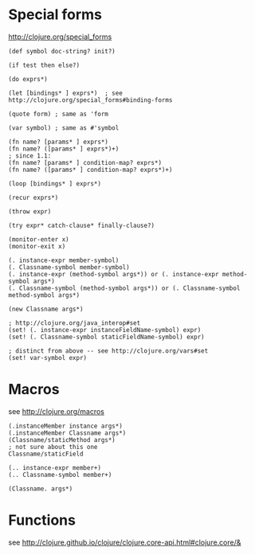 # Special forms #

http://clojure.org/special_forms

    (def symbol doc-string? init?)

    (if test then else?)

    (do exprs*)

    (let [bindings* ] exprs*)  ; see http://clojure.org/special_forms#binding-forms

    (quote form) ; same as 'form

    (var symbol) ; same as #'symbol

    (fn name? [params* ] exprs*)
    (fn name? ([params* ] exprs*)+)
    ; since 1.1:
    (fn name? [params* ] condition-map? exprs*)
    (fn name? ([params* ] condition-map? exprs*)+)

    (loop [bindings* ] exprs*)

    (recur exprs*)

    (throw expr)

    (try expr* catch-clause* finally-clause?)

    (monitor-enter x)
    (monitor-exit x)

    (. instance-expr member-symbol)
    (. Classname-symbol member-symbol)
    (. instance-expr (method-symbol args*)) or (. instance-expr method-symbol args*)
    (. Classname-symbol (method-symbol args*)) or (. Classname-symbol method-symbol args*)

    (new Classname args*)

    ; http://clojure.org/java_interop#set
    (set! (. instance-expr instanceFieldName-symbol) expr)
    (set! (. Classname-symbol staticFieldName-symbol) expr)

    ; distinct from above -- see http://clojure.org/vars#set
    (set! var-symbol expr)




# Macros #

see http://clojure.org/macros


    (.instanceMember instance args*)
    (.instanceMember Classname args*)
    (Classname/staticMethod args*)
    ; not sure about this one
    Classname/staticField

    (.. instance-expr member+)
    (.. Classname-symbol member+)

    (Classname. args*)




# Functions #

see http://clojure.github.io/clojure/clojure.core-api.html#clojure.core/&

